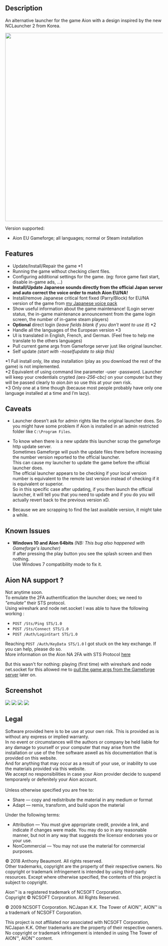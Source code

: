 Description
-----------
An alternative launcher for the game Aion with a design inspired by the new NCLauncher 2 from Korea.

<p align="center">
<img src="https://github.com/xan105/Aion-Launcher/raw/master/screenshot/main_no_maintenance.png" width="600px">
</p>

Version supported:<br/>
  - Aion EU Gameforge; all languages; normal or Steam installation

Features
--------

  - Update/Install/Repair the game *1
  - Running the game without checking client files.
  - Configuring additional settings for the game. (eg: force game fast start, disable in-game ads, ...)
  - **Install/Update Japanese sounds directly from the official Japan server and auto correct the voice order to match Aion EU/NA!**
  - Install/remove Japanese critical font fixed (Parry/Block) for EU/NA version of the game from [my Japanese voice pack](https://github.com/xan105/Aion-Japanese-Voice-Pack)
  - Show useful information about the game maintenance! (Login server status, the in-game maintenance announcement from the game login screen, the number of in-game steam players)
  - **Optional** direct login (*leave fields blank if you don't want to use it*) *2
  - Handle all the languages of the European version *3
  - UI is translated in English, French, and German. (Feel free to help me translate to the others languages)
  - Pull current game args from Gameforge server just like original launcher.
  - Self update _(start with -noselfupdate to skip this)_

*1 Full install only, lite step installation (play as you download the rest of the game) is not implemented.<br/>
*2 Equivalent of using command line parameter -user -password. Launcher will keep your credentials crypted *(aes-256-cbc)* on your computer but they will be passed clearly to *aion.bin* so use this at your own risk.<br/>
*3 Only one at a time though (because most people probably have only one language installed at a time and I’m lazy).

Caveats
-------

- Launcher doesn’t ask for admin rights like the original launcher does. So you might have some problem if Aion is installed in an admin restricted folder like `C:\Program Files`.
  
- To know when there is a new update this launcher scrap the gameforge http update server.<br/>
Sometimes Gameforge will push the update files there before increasing the number version reported to the official launcher.<br/>
This can cause my launcher to update the game before the official launcher does.<br/>
The official launcher appears to be checking if your local version number is equivalent to the remote last version instead of checking if it is equivalent or superior.<br/>
So in this specific case after updating, if you then launch the official launcher, it will tell you that you need to update and if you do you will actually revert back to the previous version xD.
    
- Because we are scrapping to find the last available version, it might take a while.
    
Known Issues
------------

-  **Windows 10 and Aion 64bits** *(NB: This bug also happened with Gameforge's launcher)* <br/>
   If after pressing the play button you see the splash screen and then nothing.<br/>
   Use Windows 7 compatibility mode to fix it.<br/>
   
Aion NA support ?
-----------------
Not anytime soon.<br/>
To emulate the 2FA authentification the launcher does; we need to *"emulate"* their STS protocol.<br/>
Using wireshark and node net.socket I was able to have the following working :
 - `POST /Sts/Ping STS/1.0`
 - `POST /Sts/Connect STS/1.0`
 - `POST /Auth/LoginStart STS/1.0`
 
 Reaching `POST /Auth/KeyData STS/1.0` I got stuck on the key exchange. If you can help, please do so.<br/>
 More information on the Aion NA 2FA with STS Protocol [here](https://github.com/xan105/Aion-Launcher/wiki/%5BAion-NA%5D-STS-(Station-to-Station)-protocol)<br/>
 
 But this wasn't for nothing: playing (first time) with wireshark and node net.socket for this allowed me to [pull the game args from the Gameforge server](https://github.com/xan105/Aion-Launcher/wiki/Gameforge-TCP-packet-(Launcher-to-Server)) later on.
   
Screenshot
----------

<img src="https://github.com/xan105/Aion-Launcher/raw/master/screenshot/main_preparing.png"/>
<img src="https://github.com/xan105/Aion-Launcher/raw/master/screenshot/settings.png"/>
<img src="https://github.com/xan105/Aion-Launcher/raw/master/screenshot/main_no_maintenance.png">
<img src="https://github.com/xan105/Aion-Launcher/raw/master/screenshot/editor.png">

Legal
-----
Software provided here is to be use at your own risk. This is provided as is without any express or implied warranty.<br/>
In no event or circumstances will the authors or company be held liable for any damage to yourself or your computer that may arise from the installation or use of the free software aswell as his documentation that is provided on this website.<br/>
And for anything that may occur as a result of your use, or inability to use the materials provided via this website.<br/> We accept no responsibilities in case your Aion provider decide to suspend temporarely or defenitely your Aion account.<br/>
<br/>
Unless otherwise specified you are free to:<br/>

- Share — copy and redistribute the material in any medium or format<br/>
- Adapt — remix, transform, and build upon the material<br/>

Under the following terms:<br/>

- Attribution — You must give appropriate credit, provide a link, and indicate if changes were made. You may do so in any reasonable manner, but not in any way that suggests the licensor endorses you or your use.<br/>
- NonCommercial — You may not use the material for commercial purposes.<br/>

© 2018 Anthony Beaumont. All rights reserved. <br/>
Other trademarks, copyright are the property of their respective owners. No copyright or trademark infringement is intended by using third-party resources. Except where otherwise specified, the contents of this project is subject to copyright.<br/>

Aion™ is a registered trademark of NCSOFT Corporation.<br/>
Copyright © NCSOFT Corporation. All Rights Reserved.<br/>

© 2009 NCSOFT Corporation. NCJapan K.K. The Tower of AION™, AION™ is a trademark of NCSOFT Corporation. <br/>

This project is not affiliated nor associated with NCSOFT Corporation, NCJapan K.K. Other trademarks are the property of their respective owners. No copyright or trademark infringement is intended in using The Tower of AION™, AION™ content.<br/>
  
